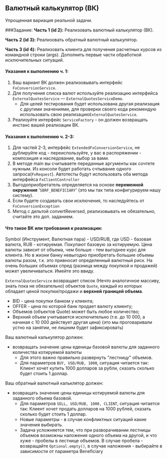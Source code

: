 ## Валютный калькулятор (ВК)

Упрощенная вариация реальной задачи.

###Задание:
**Часть 1 (id 2):** Реализовать валютный калькулятор (ВК). 

**Часть 2 (id 3):** Реализовать обратный валютный калькулятор. 

**Часть 3 (id 4):** Реализовать клиента для получения расчетных курсов из командной строки (args). 
Дополнить первые части обработкой исключительных ситуаций.

#### Указания к выполнению ч. 1:
1. Ваш вариант ВК должен реализовывать интерфейс `FxConversionService`.
2. Для получения списка валют используйте реализацию интерфейса `ExternalQuotesService` — `ExternalQuotesServiceDemo`.
   - Для целей тестирования будет использована другая реализация с другими значениями, 
для проверки своего кода рекомендую использовать свою реализацию`ExternalQuotesService`.
3. Реализуйте интерфейс `ServiceFactory` - он должен возвращать инстанс вашей реализации ВК.

#### Указания к выполнению ч. 2-3:
1. Для частей 2-3, интерфейс `ExtendedFxConversionService`, не дублируйте код - переиспользуйте, 
у вас в распоряжении - композиция и наследование, выбор за вами.
2. В методе main вы считываете переданные аргументы как сочтете нужным. 
Из консоли будет работать счтывание одного запроса(`FxRequest`). 
Автотесты будут использовать оба метода интерфейса `FxClientController` 
3. Выгодоприобретатель определяется на основе **переменной окружения** '`SBRF_BENEFICIARY`' 
(это мы так типа конфигурируем нашу систему).
4. Если будете создавать свои исключения, то наследуйтесь от `FxConversionException`
5. Метод с дельтой convertReversed, реализовывать не обязательно, считайте это доп. заданием.

#### Что такое ВК или требования к реализации:
Symbol (Инструмент, Валютная пара) - USD/RUB, где USD - базовая валюта, RUB - котируемая. 
Покупают базовую за котируемую.
Цена валюты зависит от объема, чем больше - тем выгоднее курс для клиента. 
Но в жизни банку невыгодно приобретать большие объемы валюты разом, т.к. это привносит определенный валютный риск.
На очень больших объемах спред (разница между покупкой и продажей) может увеличиваться. Имейте это ввиду.

`ExternalQuotesService` возвращает список (Нечто аналогичное массиву, знать пока не обязательно)
объектов `Quote`, каждый из которых обладает ценой покупки/продажи и **верхней границей объема**.
- BID - цена покупки банком у клиента;
- OFFER - цена по которой банк продает валюту клиенту;
- Объемов (объектов Quote) может быть любое количество;
- Верхний объем учитывается исключительно (т.е. до 10 000, а начиная с 10 000 действует другая цена) 
(это мы проговаривали устно на занятии, не лишним будет зафиксировать)

Ваш валютный калькулятор должен:
 - возвращать значение цены еденицы базовой валюты 
 для заданного количества котируемой валюты 
   - Для этого важно правильно развернуть "лестницу" объемов.
   - Для параметров `BUY, USD/RUB, 1000`, ситуация читается так: 
   Клиент хочет купить 1000 долларов за рубли, сказать сколько будет стоить 1 доллар.

Ваш обратный валютный кальклятор должен:
- возвращать значение цены единицы котируемой валюты для заданного объема базовой.
  - Для параметров `SELL, USD/RUB, 1000, CLIENT`, ситуация читается так:
   Клиент хочет продать долларов на 1000 рублей, сказать сколько будет стоить 1 доллар.
  - Новые параметры - в случае конфликтных ситуаций какие значения выбирать.
  - Задача усложняется тем, что при разворачивании лестницы объемов 
  возможны наложения одного объема на другой, и что хуже - пробелы в лестнице объемов. 
  В случае пробела - возвращайте `Optional.empty()`, в случае наложения - выбирайте в зависимости от параметра Beneficiary
 